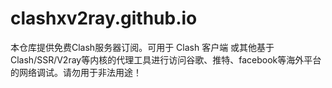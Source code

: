 # clashxv2ray.github.io
本仓库提供免费Clash服务器订阅。可用于 Clash 客户端 或其他基于 Clash/SSR/V2ray等内核的代理工具进行访问谷歌、推特、facebook等海外平台的网络调试。请勿用于非法用途！
